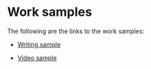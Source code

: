 # Work samples
The following are the links to the work samples:

* [Writing sample](https://rkaruvath.github.io/WorkSamples/WritingSample.html)

* [Video sample](https://rkaruvath.github.io/WorkSamples/VideoSample.html)